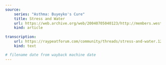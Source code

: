 ```yaml
---
source:
    series: "Asthma: Buyeyko's Cure"
    title: Stress and Water
    url: https://web.archive.org/web/20040705040123/http://members.westnet.com.au/pkolb/peat5.htm
    kind: article
    
transcription:
    url: https://raypeatforum.com/community/threads/stress-and-water.1261/
    kind: text

# filename date from wayback machine date
---
```

